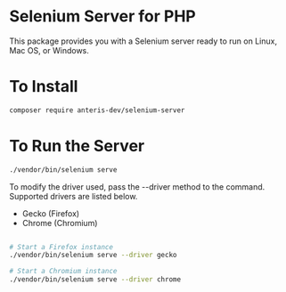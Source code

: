 # Selenium Server for PHP
This package provides you with a Selenium server ready to run on Linux, Mac OS, or Windows.

# To Install
```bash
composer require anteris-dev/selenium-server
```

# To Run the Server
```bash
./vendor/bin/selenium serve
```

To modify the driver used, pass the --driver method to the command. Supported drivers are listed below.

- Gecko (Firefox)
- Chrome (Chromium)

```bash

# Start a Firefox instance
./vendor/bin/selenium serve --driver gecko

# Start a Chromium instance
./vendor/bin/selenium serve --driver chrome

```

